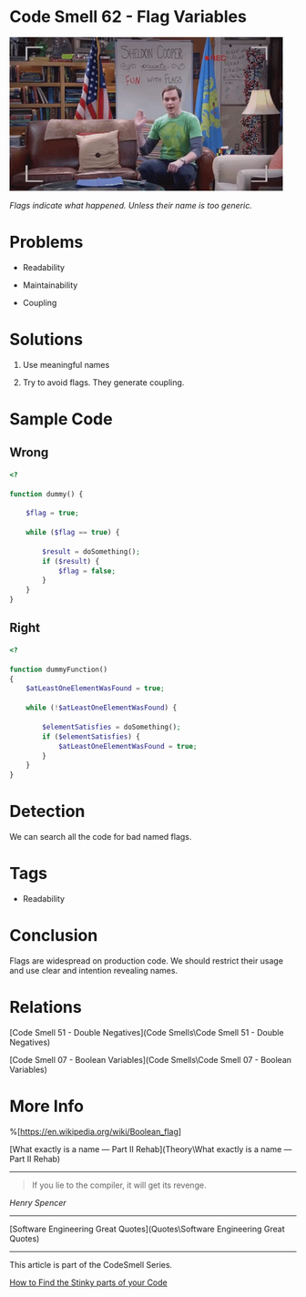 # Code Smell 62 - Flag Variables

![Code Smell 62 - Flag Variables](funwithflags.gif)

*Flags indicate what happened. Unless their name is too generic.*

# Problems

-  Readability
 
- Maintainability

- Coupling

# Solutions

1.  Use meaningful names

2. Try to avoid flags. They generate coupling.

# Sample Code

## Wrong

[Gist Url]: # (https://gist.github.com/mcsee/694068de9cd2bbb8592d1a14bd89fe9e)
```php
<?

function dummy() {

    $flag = true;

    while ($flag == true) {

        $result = doSomething();
        if ($result) {
            $flag = false;
        }
    }
}
```

## Right

[Gist Url]: # (https://gist.github.com/mcsee/8a0de13a6fb13ae4da9c51a1b91c9705)
```php
<?

function dummyFunction()
{
    $atLeastOneElementWasFound = true;

    while (!$atLeastOneElementWasFound) {

        $elementSatisfies = doSomething();
        if ($elementSatisfies) {
            $atLeastOneElementWasFound = true;
        }
    }
}
```

# Detection

We can search all the code for bad named flags.

# Tags

- Readability

# Conclusion

Flags are widespread on production code. We should restrict their usage and use clear and intention revealing names.
 
# Relations

[Code Smell 51 - Double Negatives](Code Smells\Code Smell 51 - Double Negatives)

[Code Smell 07 - Boolean Variables](Code Smells\Code Smell 07 - Boolean Variables)

# More Info

%[https://en.wikipedia.org/wiki/Boolean_flag]

[What exactly is a name — Part II Rehab](Theory\What exactly is a name — Part II Rehab)

* * *

> If you lie to the compiler, it will get its revenge.

_Henry Spencer_

* * *
 
[Software Engineering Great Quotes](Quotes\Software Engineering Great Quotes)

* * *

This article is part of the CodeSmell Series.

[How to Find the Stinky parts of your Code]()